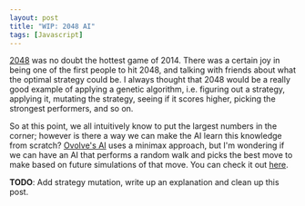 ```yaml
---
layout: post
title: "WIP: 2048 AI"
tags: [Javascript]
---
```


[2048](https://play2048.co/) was no doubt the hottest game of 2014. There was a
certain joy in being one of the first people to hit 2048, and talking with
friends about what the optimal strategy could be. I always thought that 2048
would be a really good example of applying a genetic algorithm, i.e. figuring
out a strategy, applying it, mutating the strategy, seeing if it scores higher,
picking the strongest performers, and so on.

<!--more-->

So at this point, we all intuitively know to put the largest numbers in the
corner; however is there a way we can make the AI learn this knowledge from scratch?
[Ovolve's AI](https://github.com/ovolve/2048-AI) uses a minimax approach, but
I'm wondering if we can have an AI that performs a random walk and picks the
best move to make based on future simulations of that move. You can check it
out [here](http://jkgh20.github.io/2048-AI).

**TODO**: Add strategy mutation, write up an explanation and clean up this post.
